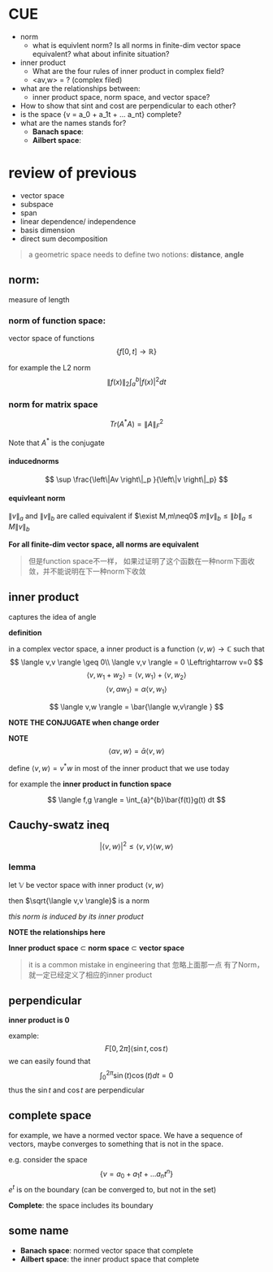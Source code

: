 # CUE
- norm
  - what is equivlent norm? Is all norms in finite-dim vector space equivalent? what about infinite situation?
- inner product
  - What are the four rules of inner product in complex field?
  - <av,w> = ? (complex filed)
- what are the relationships between:
  - inner product space, norm space, and vector space?
- How to show that sint and cost are perpendicular to each other?
- is the space {v = a_0 + a_1t + ... a_nt} complete?
- what are the names stands for?
  - **Banach space**: 
  - **Ailbert space**:
# review of previous
- vector space
- subspace
- span
- linear dependence/ independence
- basis dimension
- direct sum decomposition

> a geometric space needs to define two notions: **distance**, **angle**

## norm: 
measure of length

### norm of function space: 
vector space of functions
$$
\left\{f[0,t]\rightarrow \mathbb{R} \right\}
$$

for example the L2 norm
$$
\left\|f(x) \right\|_2 \int_a^b |f(x)|^2 dt
$$

### norm for matrix space

$$
Tr(A^*A) = \left\|A \right\|_F ^2
$$

Note that $A^*$ is the conjugate

#### inducednorms

$$
\sup \frac{\left\|Av \right\|_p }{\left\|v \right\|_p}
$$

#### equivleant norm

$\left\|v \right\|_a$ and $\left\|v \right\|_b$ are called equivalent if $\exist M,m\neq0$ $m\left\|v \right\|_b \leq\left\|b \right\|_a \leq M\left\|v \right\|_b$

**For all finite-dim vector space, all norms are equivalent**

>但是function space不一样， 如果过证明了这个函数在一种norm下面收敛，并不能说明在下一种norm下收敛

## inner product
captures the idea of angle

**definition**

in a complex vector space, a inner product is a function $\langle v,w \rangle \rightarrow \mathbb{C}$ such that
$$
\langle v,v \rangle \geq 0\\
\langle v,v \rangle = 0 \Leftrightarrow v=0
$$
$$
\langle v,w_1+w_2 \rangle = \langle v,w_1 \rangle+\langle v,w_2 \rangle
$$
$$
\langle v,\alpha w_1 \rangle = \alpha\langle v,w_1 \rangle
$$

$$
\langle v,w \rangle = \bar{\langle w,v\rangle }
$$

**NOTE THE CONJUGATE when change order** 

**NOTE**
$$
\langle \alpha v,w \rangle = \bar{\alpha}\langle v,w \rangle 
$$

define $\langle v,w \rangle = v^*w$ in most of the inner product that we use today

for example the **inner product in function space**

$$
\langle f,g \rangle = \int_{a}^{b}\bar{f(t)}g(t) dt
$$

## Cauchy-swatz ineq
$$
|\langle v,w \rangle |^2 \leq \langle v,v \rangle \langle w,w \rangle 
$$
### lemma
let $\mathbb{V}$ be vector space with inner product $\langle v,w \rangle$

then $\sqrt{\langle v,v \rangle}$ is a norm

*this norm is induced by its inner product*

**NOTE the relationships here**

**Inner product space** $\subset$ **norm space** $\subset$ **vector space**

> it is a common mistake in engineering that 忽略上面那一点 有了Norm，就一定已经定义了相应的inner product

## perpendicular
**inner product is 0**

example:
$$
F[0,2\pi ] \langle \sin t, \cos t \rangle 
$$
we can easily found that 
$$
\int_{0}^{2\pi }\sin(t) \cos(t) dt = 0
$$
thus the $\sin t$ and $\cos t$ are perpendicular

## complete space

for example, we have a normed vector space. We have a sequence of vectors, maybe converges to something that is not in the space.

e.g. consider the space
$$
\left\{v = a_0+a_1t+...a_nt^n \right\}
$$
$e^t$ is on the boundary (can be converged to, but not in the set)

**Complete**: the space includes its boundary

## some name
- **Banach space**: normed  vector space that complete
- **Ailbert space**: the inner product space that complete